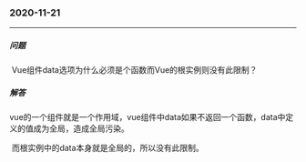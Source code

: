 ### 2020-11-21

****

##### 问题

​		Vue组件data选项为什么必须是个函数而Vue的根实例则没有此限制？

##### 解答

​		vue的一个组件就是一个作用域，vue组件中data如果不返回一个函数，data中定义的值成为全局，造成全局污染。

​		而根实例中的data本身就是全局的，所以没有此限制。

